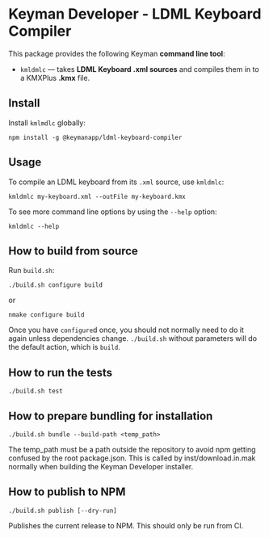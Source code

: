 Keyman Developer - LDML Keyboard Compiler
================

This package provides the following Keyman **command line tool**:

 - `kmldmlc` — takes **LDML Keyboard .xml sources** and compiles them in to a
   KMXPlus **.kmx** file.

Install
-------

Install `kmlmdlc` globally:

    npm install -g @keymanapp/ldml-keyboard-compiler

Usage
-----

To compile an LDML keyboard from its `.xml` source, use `kmldmlc`:

    kmldmlc my-keyboard.xml --outFile my-keyboard.kmx

To see more command line options by using the `--help` option:

    kmldmlc --help

How to build from source
------------------------

Run `build.sh`:

    ./build.sh configure build

or

    nmake configure build

Once you have `configure`d once, you should not normally need to do it
again unless dependencies change. `./build.sh` without parameters will
do the default action, which is `build`.

How to run the tests
--------------------

    ./build.sh test


How to prepare bundling for installation
----------------------------------------

    ./build.sh bundle --build-path <temp_path>

The temp_path must be a path outside the repository to avoid npm getting
confused by the root package.json. This is called by inst/download.in.mak
normally when building the Keyman Developer installer.

How to publish to NPM
---------------------

    ./build.sh publish [--dry-run]

Publishes the current release to NPM. This should only be run from CI.